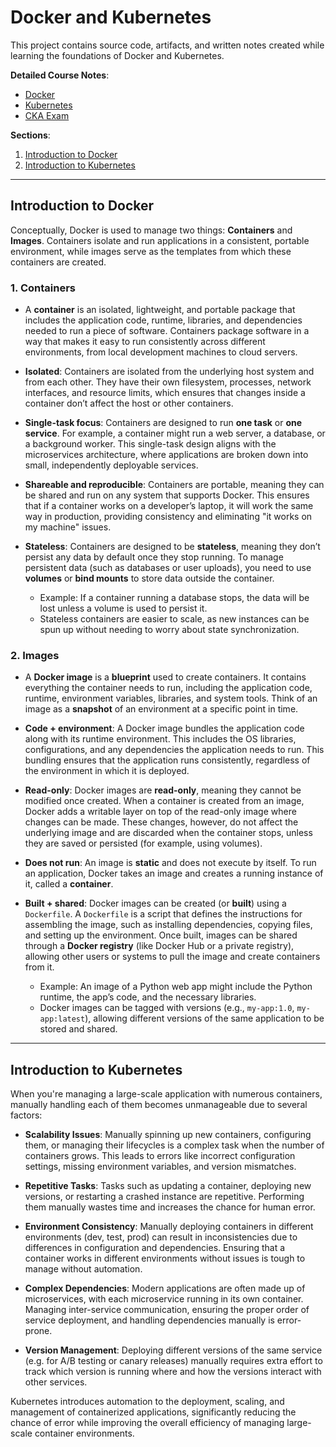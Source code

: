 # Docker and Kubernetes

This project contains source code, artifacts, and written notes created while learning the foundations of Docker and
Kubernetes.

**Detailed Course Notes**:

- [Docker](./Docker/README.md)
- [Kubernetes](./Kubernetes/README.md)
- [CKA Exam](./CKA/README.md)

**Sections**:

1. [Introduction to Docker](#introduction-to-docker)
2. [Introduction to Kubernetes](#introduction-to-kubernetes)

---

## Introduction to Docker

Conceptually, Docker is used to manage two things: **Containers** and **Images**. Containers isolate and run
applications in a consistent, portable environment, while images serve as the templates
from which these containers are created.

### 1. Containers

- A **container** is an isolated, lightweight, and portable package that includes the application code, runtime,
  libraries, and dependencies needed to run a piece of software. Containers package software in a way that makes it easy
  to run consistently across different environments, from local development machines to cloud servers.

- **Isolated**: Containers are isolated from the underlying host system and from each other. They have their own
  filesystem, processes, network interfaces, and resource limits, which ensures that changes inside a container don’t
  affect the host or other containers.

- **Single-task focus**: Containers are designed to run **one task** or **one service**. For example, a container might
  run a web server, a database, or a background worker. This single-task design aligns with the microservices
  architecture, where applications are broken down into small, independently deployable services.

- **Shareable and reproducible**: Containers are portable, meaning they can be shared and run on any system that
  supports Docker. This ensures that if a container works on a developer’s laptop, it will work the same way in
  production, providing consistency and eliminating "it works on my machine" issues.

- **Stateless**: Containers are designed to be **stateless**, meaning they don’t persist any data by default once they
  stop running. To manage persistent data (such as databases or user uploads), you need to use **volumes** or **bind
  mounts** to store data outside the container.
  - Example: If a container running a database stops, the data will be lost unless a volume is used to persist it.
  - Stateless containers are easier to scale, as new instances can be spun up without needing to worry about state
    synchronization.

### 2. Images

- A **Docker image** is a **blueprint** used to create containers. It contains everything the container needs to run,
  including the application code, runtime, environment variables, libraries, and system tools. Think of an image as a
  **snapshot** of an environment at a specific point in time.

- **Code + environment**: A Docker image bundles the application code along with its runtime environment. This includes
  the OS libraries, configurations, and any dependencies the application needs to run. This bundling ensures that the
  application runs consistently, regardless of the environment in which it is deployed.

- **Read-only**: Docker images are **read-only**, meaning they cannot be modified once created. When a container is
  created from an image, Docker adds a writable layer on top of the read-only image where changes can be made. These
  changes, however, do not affect the underlying image and are discarded when the container stops, unless they are saved
  or persisted (for example, using volumes).

- **Does not run**: An image is **static** and does not execute by itself. To run an application, Docker takes an image
  and creates a running instance of it, called a **container**.

- **Built + shared**: Docker images can be created (or **built**) using a `Dockerfile`. A `Dockerfile` is a script that
  defines the instructions for assembling the image, such as installing dependencies, copying files, and setting up the
  environment. Once built, images can be shared through a **Docker registry** (like Docker Hub or a private registry),
  allowing other users or systems to pull the image and create containers from it.
  - Example: An image of a Python web app might include the Python runtime, the app’s code, and the necessary
    libraries.
  - Docker images can be tagged with versions (e.g., `my-app:1.0`, `my-app:latest`), allowing different versions of
    the same application to be stored and shared.

---

## Introduction to Kubernetes

When you're managing a large-scale application with numerous containers, manually handling each of them becomes
unmanageable due to several factors:

- **Scalability Issues**: Manually spinning up new containers, configuring them, or managing their lifecycles is a
  complex task when the number of containers grows. This leads to errors like incorrect configuration settings, missing
  environment variables, and version mismatches.

- **Repetitive Tasks**: Tasks such as updating a container, deploying new versions, or restarting a crashed instance are
  repetitive. Performing them manually wastes time and increases the chance for human error.

- **Environment Consistency**: Manually deploying containers in different environments (dev, test, prod) can result in
  inconsistencies due to differences in configuration and dependencies. Ensuring that a container works in different
  environments without issues is tough to manage without automation.

- **Complex Dependencies**: Modern applications are often made up of microservices, with each microservice running in
  its own container. Managing inter-service communication, ensuring the proper order of service deployment, and handling
  dependencies manually is error-prone.

- **Version Management**: Deploying different versions of the same service (e.g. for A/B testing or canary releases)
  manually requires extra effort to track which version is running where and how the versions interact with other
  services.

Kubernetes introduces automation to the deployment, scaling, and management of containerized applications, significantly
reducing the chance of error while improving the overall efficiency of managing large-scale container environments.
